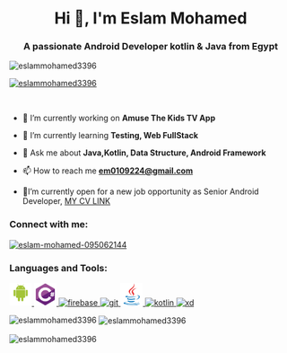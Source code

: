 <h1 align="center">Hi 👋, I'm Eslam Mohamed</h1>
<h3 align="center">A passionate Android Developer kotlin & Java from Egypt</h3>

<p align="left"> <img src="https://komarev.com/ghpvc/?username=eslammohamed3396&label=Profile%20views&color=0e75b6&style=flat" alt="eslammohamed3396" /> </p>

<p align="left"> <a href="https://github.com/ryo-ma/github-profile-trophy"><img src="https://github-profile-trophy.vercel.app/?username=eslammohamed3396" alt="eslammohamed3396" /></a> </p>

<p align="left"> <a href="https://twitter.com/" target="blank"><img src="https://img.shields.io/twitter/follow/?logo=twitter&style=for-the-badge" alt="" /></a> </p>

- 🔭 I’m currently working on **Amuse The Kids TV App**

- 🌱 I’m currently learning **Testing, Web FullStack**

- 💬 Ask me about **Java,Kotlin, Data Structure, Android Framework**

- 📫 How to reach me **em0109224@gmail.com**

- 📄I’m currently open for a new job opportunity as Senior Android Developer, <a href="https://drive.google.com/drive/folders/1THS4fs3ys7ccA76s7EuUtGYAf9WUe1eO"> MY CV LINK</a>

<h3 align="left">Connect with me:</h3>
<p align="left">
<a href="https://linkedin.com/in/eslam-mohamed-095062144" target="blank"><img align="center" src="https://raw.githubusercontent.com/rahuldkjain/github-profile-readme-generator/master/src/images/icons/Social/linked-in-alt.svg" alt="eslam-mohamed-095062144" height="30" width="40" /></a>
</p>

<h3 align="left">Languages and Tools:</h3>
<p align="left"> <a href="https://developer.android.com" target="_blank" rel="noreferrer"> <img src="https://raw.githubusercontent.com/devicons/devicon/master/icons/android/android-original-wordmark.svg" alt="android" width="40" height="40"/> </a> <a href="https://www.w3schools.com/cs/" target="_blank" rel="noreferrer"> <img src="https://raw.githubusercontent.com/devicons/devicon/master/icons/csharp/csharp-original.svg" alt="csharp" width="40" height="40"/> </a> <a href="https://firebase.google.com/" target="_blank" rel="noreferrer"> <img src="https://www.vectorlogo.zone/logos/firebase/firebase-icon.svg" alt="firebase" width="40" height="40"/> </a> <a href="https://git-scm.com/" target="_blank" rel="noreferrer"> <img src="https://www.vectorlogo.zone/logos/git-scm/git-scm-icon.svg" alt="git" width="40" height="40"/> </a> <a href="https://www.java.com" target="_blank" rel="noreferrer"> <img src="https://raw.githubusercontent.com/devicons/devicon/master/icons/java/java-original.svg" alt="java" width="40" height="40"/> </a> <a href="https://kotlinlang.org" target="_blank" rel="noreferrer"> <img src="https://www.vectorlogo.zone/logos/kotlinlang/kotlinlang-icon.svg" alt="kotlin" width="40" height="40"/> </a> <a href="https://www.adobe.com/products/xd.html" target="_blank" rel="noreferrer"> <img src="https://cdn.worldvectorlogo.com/logos/adobe-xd.svg" alt="xd" width="40" height="40"/> </a> </p>

<p><img align="left" src="https://github-readme-stats.vercel.app/api/top-langs?username=eslammohamed3396&show_icons=true&locale=en&layout=compact" alt="eslammohamed3396" /></p>

<p>&nbsp;<img align="center" src="https://github-readme-stats.vercel.app/api?username=eslammohamed3396&show_icons=true&locale=en" alt="eslammohamed3396" /></p>

<p><img align="center" src="https://github-readme-streak-stats.herokuapp.com/?user=eslammohamed3396&" alt="eslammohamed3396" /></p>

